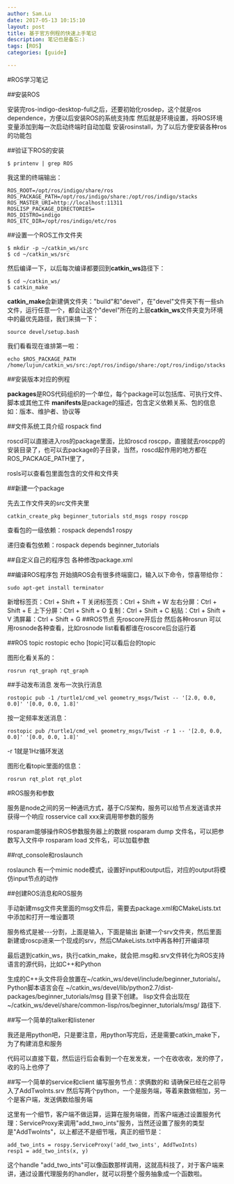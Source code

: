 ```yaml
---
author: Sam.Lu
date: 2017-05-13 10:15:10
layout: post
title: 基于官方例程的快速上手笔记
description: 笔记也是备忘:)
tags: [ROS]
categories: [guide]

---
```

#ROS学习笔记

##安装ROS

安装完ros-indigo-desktop-full之后，还要初始化rosdep，这个就是ros dependence，方便以后安装ROS的系统支持库
然后就是环境设置，将ROS环境变量添加到每一次启动终端时自动加载
安装rosinstall，为了以后方便安装各种ros的功能包

##验证下ROS的安装
```
$ printenv | grep ROS
```
我这里的终端输出：
```
ROS_ROOT=/opt/ros/indigo/share/ros
ROS_PACKAGE_PATH=/opt/ros/indigo/share:/opt/ros/indigo/stacks
ROS_MASTER_URI=http://localhost:11311
ROSLISP_PACKAGE_DIRECTORIES=
ROS_DISTRO=indigo
ROS_ETC_DIR=/opt/ros/indigo/etc/ros
```
##设置一个ROS工作文件夹
```
$ mkdir -p ~/catkin_ws/src
$ cd ~/catkin_ws/src
```
然后编译一下，以后每次编译都要回到**catkin_ws**路径下：
```
$ cd ~/catkin_ws/
$ catkin_make
```
**catkin_make**会新建俩文件夹："build"和"devel"，在"devel"文件夹下有一些sh文件，运行任意一个，都会让这个"devel"所在的上层**catkin_ws**文件夹变为环境中的最优先路径，我们来搞一下：
```
source devel/setup.bash
```
我们看看现在谁排第一啦：
```
echo $ROS_PACKAGE_PATH
/home/lujun/catkin_ws/src:/opt/ros/indigo/share:/opt/ros/indigo/stacks
```

##安装版本对应的例程

**packages**是ROS代码组织的一个单位，每个package可以包括库、可执行文件、脚本或其他工件
**manifests**是package的描述，包含定义依赖关系、包的信息如：版本、维护者、协议等

##文件系统工具介绍
rospack find

roscd可以直接进入ros的package里面，比如roscd roscpp，直接就去roscpp的安装目录了，也可以去package的子目录，当然，roscd起作用的地方都在ROS_PACKAGE_PATH里了，

rosls可以查看包里面包含的文件和文件夹

##新建一个package

先去工作文件夹的src文件夹里
```
catkin_create_pkg beginner_tutorials std_msgs rospy roscpp
```
查看包的一级依赖：rospack depends1 rospy

递归查看包依赖：rospack depends beginner_tutorials

##自定义自己的程序包
各种修改package.xml


##编译ROS程序包
开始搞ROS会有很多终端窗口，输入以下命令，惊喜带给你：
```
sudo apt-get install terminator
```
新增标签页：Ctrl + Shift + T
关闭标签页：Ctrl + Shift + W
左右分屏：Ctrl + Shift + E
上下分屏：Ctrl + Shift + O
复制：Ctrl + Shift + C
粘贴：Ctrl + Shift + V
清屏幕：Ctrl + Shift + G
##ROS节点
先roscore开后台
然后各种rosrun
可以用rosnode各种查看，比如rosnode list看看都谁在roscore后台运行着

##ROS topic
rostopic echo [topic]可以看后台的topic

图形化看关系的：
```
rosrun rqt_graph rqt_graph
```
##手动发布消息
发布一次执行消息
```
rostopic pub -1 /turtle1/cmd_vel geometry_msgs/Twist -- '[2.0, 0.0, 0.0]' '[0.0, 0.0, 1.8]'
```
 
按一定频率发送消息：
```
rostopic pub /turtle1/cmd_vel geometry_msgs/Twist -r 1 -- '[2.0, 0.0, 0.0]' '[0.0, 0.0, 1.8]'
```

 -r 1就是1Hz循环发送

图形化看topic里面的信息：

```
rosrun rqt_plot rqt_plot
```

#ROS服务和参数

服务是node之间的另一种通讯方式，基于C/S架构，服务可以给节点发送请求并获得一个响应
rosservice call xxx来调用带参数的服务

rosparam能够操作ROS参数服务器上的数据
rosparam dump 文件名，可以把参数写入文件中
rosparam load 文件名，可以加载参数

##rqt_console和roslaunch

roslaunch 有一个mimic node模式，设置好input和output后，对应的output将模仿input节点的动作

##创建ROS消息和ROS服务

手动新建msg文件夹里面的msg文件后，需要去package.xml和CMakeLists.txt中添加和打开一堆设置项

服务格式是被---分割，上面是输入，下面是输出
新建一个srv文件夹，然后里面新建或roscp进来一个现成的srv，然后CMakeLists.txt中再各种打开编译项

最后退到catkin_ws，执行catkin_make，就会把.msg和.srv文件转化为ROS支持语言的源代码，比如C++和Python

生成的C++头文件将会放置在~/catkin_ws/devel/include/beginner_tutorials/。 Python脚本语言会在 ~/catkin_ws/devel/lib/python2.7/dist-packages/beginner_tutorials/msg 目录下创建。 lisp文件会出现在 ~/catkin_ws/devel/share/common-lisp/ros/beginner_tutorials/msg/ 路径下.

##写一个简单的talker和listener

我还是用python吧，只是要注意，用python写完后，还是需要catkin_make下，为了构建消息和服务

代码可以直接下载，然后运行后会看到一个在发发发，一个在收收收，发的停了，收的马上也停了

##写一个简单的service和client
编写服务节点：求俩数的和
请确保已经在之前导入了AddTwoInts.srv 
然后写两个python，一个是服务端，等着来数做相加，另一个是客户端，发送俩数给服务端

这里有一个细节，客户端不做运算，运算在服务端做，而客户端通过设置服务代理：ServiceProxy来调用"add_two_ints"服务，当然还设置了服务的类型是"AddTwoInts"，以上都还不是细节哦，真正的细节是：
```
add_two_ints = rospy.ServiceProxy('add_two_ints', AddTwoInts)
resp1 = add_two_ints(x, y)
```
这个handle "add_two_ints"可以像函数那样调用，这就高科技了，对于客户端来讲，通过设置代理服务的handler，就可以将整个服务抽象成一个函数啦。
